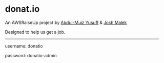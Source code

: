 # donat.io
An AWSRaiseUp project by [Abdul-Muiz Yusuff](https://github.com/sacrael) & [Josh Malek](https://github.com/joshmalek)

Designed to help us get a job.

-----

username: donatio

password: donatio-admin
